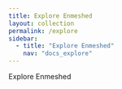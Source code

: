 ```yaml
---
title: Explore Enmeshed
layout: collection
permalink: /explore
sidebar:
  - title: "Explore Enmeshed"
    nav: "docs_explore"
---
```


Explore Enmeshed
